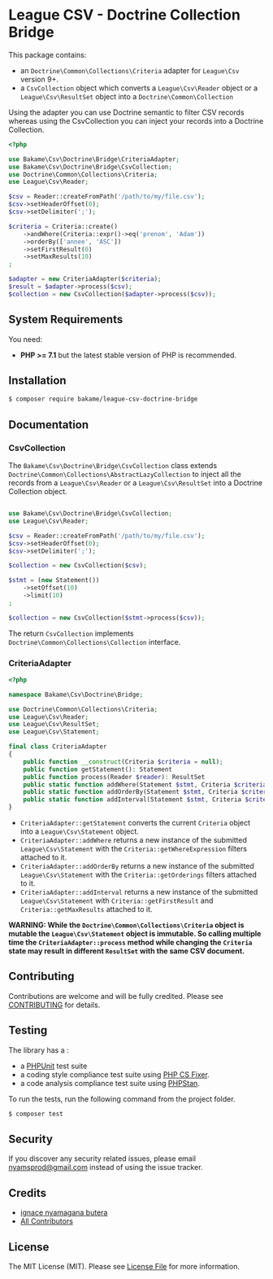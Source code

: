 League CSV - Doctrine Collection Bridge
=======

This package contains:

- an `Doctrine\Common\Collections\Criteria` adapter for `League\Csv` version 9+.
- a `CsvCollection` object which converts a `League\Csv\Reader` object or a `League\Csv\ResultSet` object into a `Doctrine\Common\Collection`

Using the adapter you can use Doctrine semantic to filter CSV records whereas using the CsvCollection you can inject your records into a Doctrine Collection.

```php
<?php

use Bakame\Csv\Doctrine\Bridge\CriteriaAdapter;
use Bakame\Csv\Doctrine\Bridge\CsvCollection;
use Doctrine\Common\Collections\Criteria;
use League\Csv\Reader;

$csv = Reader::createFromPath('/path/to/my/file.csv');
$csv->setHeaderOffset(0);
$csv->setDelimiter(';');

$criteria = Criteria::create()
    ->andWhere(Criteria::expr()->eq('prenom', 'Adam'))
    ->orderBy(['annee', 'ASC'])
    ->setFirstResult(0)
    ->setMaxResults(10)
;

$adapter = new CriteriaAdapter($criteria);
$result = $adapter->process($csv);
$collection = new CsvCollection($adapter->process($csv));
```

System Requirements
-------

You need:

- **PHP >= 7.1** but the latest stable version of PHP is recommended.

Installation
--------

```bash
$ composer require bakame/league-csv-doctrine-bridge
```

Documentation
--------

### CsvCollection

The `Bakame\Csv\Doctrine\Bridge\CsvCollection` class extends `Doctrine\Common\Collections\AbstractLazyCollection` to inject all the records from a `League\Csv\Reader` or a `League\Csv\ResultSet` into a Doctrine Collection object.

```php

use Bakame\Csv\Doctrine\Bridge\CsvCollection;
use League\Csv\Reader;

$csv = Reader::createFromPath('/path/to/my/file.csv');
$csv->setHeaderOffset(0);
$csv->setDelimiter(';');

$collection = new CsvCollection($csv);

$stmt = (new Statement())
    ->setOffset(10)
    ->limit(10)
;

$collection = new CsvCollection($stmt->process($csv));
```
The return `CsvCollection` implements `Doctrine\Common\Collections\Collection` interface.

### CriteriaAdapter

```php
<?php

namespace Bakame\Csv\Doctrine\Bridge;

use Doctrine\Common\Collections\Criteria;
use League\Csv\Reader;
use League\Csv\ResultSet;
use League\Csv\Statement;

final class CriteriaAdapter
{
    public function __construct(Criteria $criteria = null);
    public function getStatement(): Statement
    public function process(Reader $reader): ResultSet
    public static function addWhere(Statement $stmt, Criteria $criteria): Statement
    public static function addOrderBy(Statement $stmt, Criteria $criteria): Statement
    public static function addInterval(Statement $stmt, Criteria $criteria): Statement
}
```

- `CriteriaAdapter::getStatement` converts the current `Criteria` object into a `League\Csv\Statement` object.
- `CriteriaAdapter::addWhere` returns a new instance of the submitted `League\Csv\Statement` with the  `Criteria::getWhereExpression` filters attached to it.
- `CriteriaAdapter::addOrderBy` returns a new instance of the submitted `League\Csv\Statement` with the  `Criteria::getOrderings` filters attached to it.
- `CriteriaAdapter::addInterval` returns a new instance of the submitted `League\Csv\Statement` with `Criteria::getFirstResult` and `Criteria::getMaxResults` attached to it.

**WARNING: While the `Doctrine\Common\Collections\Criteria` object is mutable the `League\Csv\Statement` object is immutable. So calling multiple time the `CriteriaAdapter::process` method while changing the `Criteria` state may result in different `ResultSet` with the same CSV document.**

Contributing
-------

Contributions are welcome and will be fully credited. Please see [CONTRIBUTING](.github/CONTRIBUTING.md) for details.

Testing
-------

The library has a :

- a [PHPUnit](https://phpunit.de) test suite
- a coding style compliance test suite using [PHP CS Fixer](http://cs.sensiolabs.org/).
- a code analysis compliance test suite using [PHPStan](https://github.com/phpstan/phpstan).

To run the tests, run the following command from the project folder.

``` bash
$ composer test
```

Security
-------

If you discover any security related issues, please email nyamsprod@gmail.com instead of using the issue tracker.

Credits
-------

- [ignace nyamagana butera](https://github.com/nyamsprod)
- [All Contributors](https://github.com/bakame-php/league-csv-criteria-adapter/contributors)

License
-------

The MIT License (MIT). Please see [License File](LICENSE) for more information.